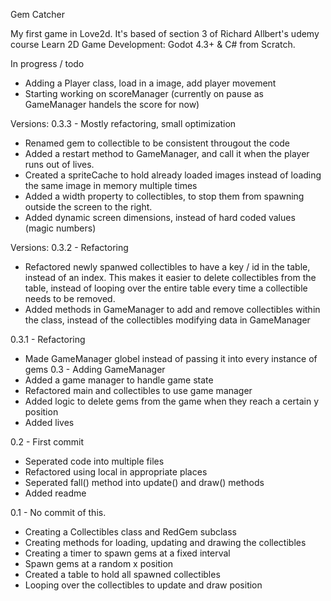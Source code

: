 Gem Catcher

My first game in Love2d. It's based of section 3 of Richard Allbert's udemy course
Learn 2D Game Development: Godot 4.3+ & C# from Scratch.

In progress / todo
- Adding a Player class, load in a image, add player movement
- Starting working on scoreManager (currently on pause as GameManager handels the score for now)

Versions:
0.3.3 - Mostly refactoring, small optimization
- Renamed gem to collectible to be consistent througout the code
- Added a restart method to GameManager, and call it when the player runs out of lives.
- Created a spriteCache to hold already loaded images instead of loading the same image in memory multiple times
- Added a width property to collectibles, to stop them from spawning outside the screen to the right.
- Added dynamic screen dimensions, instead of hard coded values (magic numbers)

Versions:
0.3.2 - Refactoring
- Refactored newly spanwed collectibles to have a key / id in the table, instead of an index.
This makes it easier to delete collectibles from the table, instead of looping over the entire table
every time a collectible needs to be removed.
- Added methods in GameManager to add and remove collectibles within the class, instead
of the collectibles modifying data in GameManager

0.3.1 - Refactoring
- Made GameManager globel instead of passing it into every instance of gems
0.3 - Adding GameManager
- Added a game manager to handle game state
- Refactored main and collectibles to use game manager
- Added logic to delete gems from the game when they reach
a certain y position
- Added lives

0.2 - First commit
- Seperated code into multiple files
- Refactored using local in appropriate places
- Seperated fall() method into update() and draw() methods
- Added readme

0.1 - No commit of this.
- Creating a Collectibles class and RedGem subclass
- Creating methods for loading, updating and drawing the collectibles
- Creating a timer to spawn gems at a fixed interval
- Spawn gems at a random x position
- Created a table to hold all spawned collectibles
- Looping over the collectibles to update and draw position

